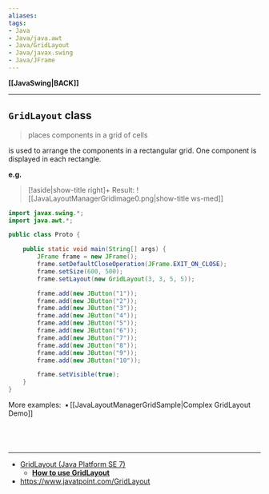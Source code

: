 ```yaml
---
aliases:
tags:
- Java
- Java/java.awt
- Java/GridLayout
- Java/javax.swing
- Java/JFrame
---
```

**[[JavaSwing|BACK]]**

---
## `GridLayout` class
> places components in a grid of cells

is used to arrange the components in a rectangular grid. One component is displayed in each rectangle.

**e.g.**
>[!aside|show-title right]+ Result:
> ![[JavaLayoutManagerGridimage0.png|show-title ws-med]]

```java
import javax.swing.*;
import java.awt.*;

public class Proto {

    public static void main(String[] args) {
        JFrame frame = new JFrame();
        frame.setDefaultCloseOperation(JFrame.EXIT_ON_CLOSE);
        frame.setSize(600, 500);
        frame.setLayout(new GridLayout(3, 3, 5, 5));

        frame.add(new JButton("1"));
        frame.add(new JButton("2"));
        frame.add(new JButton("3"));
        frame.add(new JButton("4"));
        frame.add(new JButton("5"));
        frame.add(new JButton("6"));
        frame.add(new JButton("7"));
        frame.add(new JButton("8"));
        frame.add(new JButton("9"));
        frame.add(new JButton("10"));

        frame.setVisible(true);
    }
}
```

More examples:
$\;$▪$\,$[[JavaLayoutManagerGridSample|Complex GridLayout Demo]]

<br>

# 
---
- [GridLayout (Java Platform SE 7)](https://docs.oracle.com/javase/7/docs/api/java/awt/GridLayout.html#:~:text=The%20GridLayout%20class%20is%20a,is%20placed%20in%20each%20rectangle.)
	- [**How to use GridLayout**](https://docs.oracle.com/javase/tutorial/uiswing/layout/grid.html)
- https://www.javatpoint.com/GridLayout